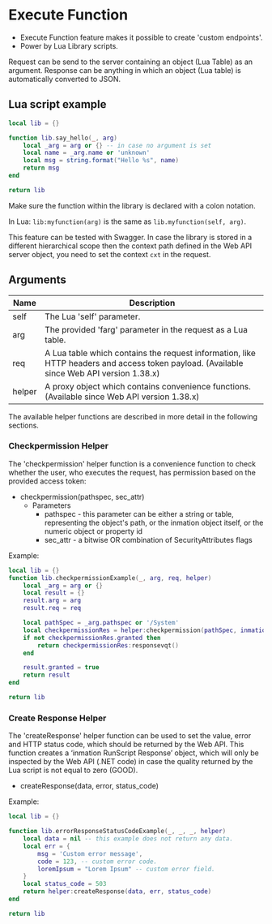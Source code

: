 # Execute Function

- Execute Function feature makes it possible to create 'custom endpoints'.
- Power by Lua Library scripts.

Request can be send to the server containing an object (Lua Table) as an argument. Response can be anything in which an object (Lua table) is automatically converted to JSON.

## Lua script example

```lua
local lib = {}

function lib.say_hello(_, arg)
    local _arg = arg or {} -- in case no argument is set
    local name = _arg.name or 'unknown'
    local msg = string.format("Hello %s", name)
    return msg
end

return lib
```

Make sure the function within the library is declared with a colon notation.

In Lua: `lib:myfunction(arg)` is the same as `lib.myfunction(self, arg)`.

This feature can be tested with Swagger. In case the library is stored in a different hierarchical scope then the context path defined in the Web API server object, you need to set the context `cxt` in the request.

## Arguments

| Name | Description |  
|------|-------------|
| self | The Lua 'self' parameter. |
| arg | The provided 'farg' parameter in the request as a Lua table. |
| req | A Lua table which contains the request information, like HTTP headers and access token payload. (Available since Web API version 1.38.x) |
| helper | A proxy object which contains convenience functions. (Available since Web API version 1.38.x)|

The available helper functions are described in more detail in the following sections.

### Checkpermission Helper

The 'checkpermission' helper function is a convenience function to check whether the user, who executes the request, has permission based on the provided access token:

- checkpermission(pathspec, sec_attr)
  - Parameters
    - pathspec - this parameter can be either a string or table, representing the object's path, or the inmation object itself, or the numeric object or property id
    - sec_attr - a bitwise OR combination of SecurityAttributes flags

Example:

```lua
local lib = {}
function lib.checkpermissionExample(_, arg, req, helper)
    local _arg = arg or {}
    local result = {}
    result.arg = arg
    result.req = req

    local pathSpec = _arg.pathspec or '/System'
    local checkpermissionRes = helper:checkpermission(pathSpec, inmation.model.flags.SecurityAttributes.READ)
    if not checkpermissionRes.granted then
        return checkpermissionRes:responsevqt()
    end

    result.granted = true
    return result
end

return lib
```

### Create Response Helper

The 'createResponse' helper function can be used to set the value, error and HTTP status code, which should be returned by the Web API. This function creates a ‘inmation RunScript Response’ object, which will only be inspected by the Web API (.NET code) in case the quality returned by the Lua script is not equal to zero (GOOD).

- createResponse(data, error, status_code)

Example:

```lua
local lib = {}

function lib.errorResponseStatusCodeExample(_, _, _, helper)
    local data = nil -- this example does not return any data.
    local err = {
        msg = 'Custom error message',
        code = 123, -- custom error code.
        loremIpsum = "Lorem Ipsum" -- custom error field.
    }
    local status_code = 503
    return helper:createResponse(data, err, status_code)
end

return lib
```